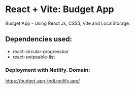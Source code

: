 # React + Vite: Budget App
Budget App - Using React Js, CSS3, Vite and LocalStorage.

## Dependencies used: 
- react-circular-progressbar
- react-swipeable-list

### Deployment with Netlify. Domain:
https://budget-app-tndj.netlify.app/


